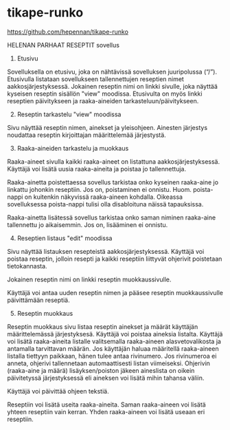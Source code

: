 # tikape-runko

https://github.com/hepennan/tikape-runko




HELENAN PARHAAT RESEPTIT sovellus

1. Etusivu

Sovelluksella on etusivu, joka on nähtävissä sovelluksen juuripolussa (“/”).
Etusivulla listataan sovellukseen tallennettujen reseptien nimet aakkosjärjestyksessä.
Jokainen reseptin nimi on linkki sivulle, joka näyttää kyseisen reseptin sisällön "view" moodissa.
Etusivulta on myös linkki reseptien päivitykseen ja raaka-aineiden tarkasteluun/päivitykseen.


2. Reseptin tarkastelu "view" moodissa

Sivu näyttää reseptin nimen, ainekset ja yleisohjeen. Ainesten järjestys noudattaa reseptin kirjoittajan määrittelemää järjestystä.

3. Raaka-aineiden tarkastelu ja muokkaus

Raaka-aineet sivulla kaikki raaka-aineet on listattuna aakkosjärjestyksessä. Käyttäjä voi lisätä uusia raaka-aineita ja poistaa jo tallennettuja.

Raaka-ainetta poistettaessa sovellus tarkistaa onko kyseinen raaka-aine jo linkattu johonkin reseptiin. Jos on, poistaminen ei onnistu. 
Huom. poista-nappi on kuitenkin näkyvissä raaka-aineen kohdalla. Oikeassa sovelluksessa poista-nappi tulisi olla disabloituna näissä tapauksissa.

Raaka-ainetta lisätessä sovellus tarkistaa onko saman niminen raaka-aine tallennettu jo aikaisemmin. Jos on, lisääminen ei onnistu.

4. Reseptien listaus "edit" moodissa

Sivu näyttää listauksen resepteistä aakkosjärjestyksessä. 
Käyttäjä voi poistaa reseptin, jolloin resepti ja kaikki reseptiin liittyvät ohjerivit poistetaan tietokannasta.

Jokainen reseptin nimi on linkki reseptin muokkaussivulle.

Käyttäjä voi antaa uuden reseptin nimen ja pääsee reseptin muokkaussivulle päivittämään reseptiä.

5. Reseptin muokkaus

Reseptin muokkaus sivu listaa reseptin ainekset ja määrät käyttäjän määrittelemässä järjestyksesä.
Käyttäjä voi poistaa aineksia listalta.
Käyttäjä voi lisätä raaka-aineita listalle valitsemalla raaka-aineen alasvetovalikosta ja antamalla tarvittavan määrän.
Jos käyttäjän haluaa määritellä raaka-aineen listalla tiettyyn paikkaan, hänen tulee antaa rivinumero. 
Jos rivinumeroa ei anneta, ohjerivi tallennetaan automaattisesti listan viimeiseksi.
Ohjerivin (raaka-aine ja määrä) lisäyksen/poiston jäkeen aineslista on oikein päivitetyssä järjestyksessä eli aineksen voi lisätä mihin tahansa väliin.

Käyttäjä voi päivittää ohjeen tekstiä.

Reseptiin voi lisätä useita raaka-aineita. Saman raaka-aineen voi lisätä yhteen reseptiin vain kerran. 
Yhden raaka-aineen voi lisätä useaan eri reseptiin.






